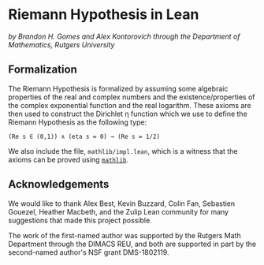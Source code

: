 # Riemann Hypothesis in Lean

_by Brandon H. Gomes and Alex Kontorovich through the Department of Mathematics, Rutgers University_

## Formalization

The Riemann Hypothesis is formalized by assuming some algebraic properties of the real and complex numbers and the existence/properties of the complex exponential function and the real logarithm. These axioms are then used to construct the Dirichlet η function which we use to define the Riemann Hypothesis as the following type:

```lean
(Re s ∈ (0,1)) ∧ (eta s = 0) → (Re s = 1/2)
```

We also include the file, `mathlib/impl.lean`, which is a witness that the axioms can be proved using [`mathlib`](https://github.com/leanprover-community/mathlib).

## Acknowledgements

We would like to thank Alex Best, Kevin Buzzard, Colin Fan, Sebastien Gouezel, Heather Macbeth, and the Zulip Lean community for many suggestions that made this project possible.

The work of the first-named author was supported by the Rutgers Math Department through the DIMACS REU, and both are supported in part by the second-named author's NSF grant DMS-1802119.
